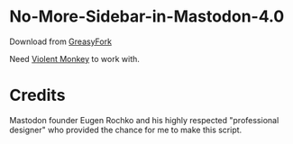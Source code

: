 # No-More-Sidebar-in-Mastodon-4.0

Download from [GreasyFork](https://greasyfork.org/en/scripts/454048-no-more-sidebar-in-mastodon-4-0)

Need [Violent Monkey](https://violentmonkey.github.io/get-it/) to work with.

# Credits

Mastodon founder Eugen Rochko and his highly respected "professional designer"
who provided the chance for me to make this script.
